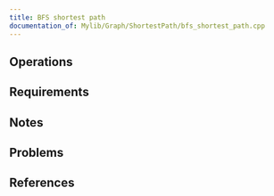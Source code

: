 ```yaml
---
title: BFS shortest path
documentation_of: Mylib/Graph/ShortestPath/bfs_shortest_path.cpp
---
```


## Operations

## Requirements

## Notes

## Problems

## References
